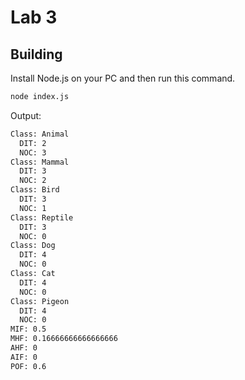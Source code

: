 # Lab 3

## Building

Install Node.js on your PC and then run this command.

```sh
node index.js
```


Output:

```sh
Class: Animal
  DIT: 2
  NOC: 3
Class: Mammal
  DIT: 3
  NOC: 2
Class: Bird
  DIT: 3
  NOC: 1
Class: Reptile
  DIT: 3
  NOC: 0
Class: Dog
  DIT: 4
  NOC: 0
Class: Cat
  DIT: 4
  NOC: 0
Class: Pigeon
  DIT: 4
  NOC: 0
MIF: 0.5
MHF: 0.16666666666666666
AHF: 0
AIF: 0
POF: 0.6
```